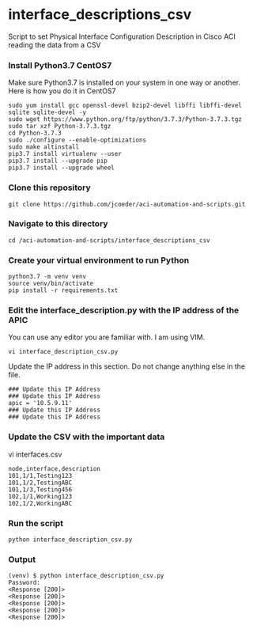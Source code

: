 # interface_descriptions_csv
Script to set Physical Interface Configuration Description in Cisco ACI reading the data from a CSV

### Install Python3.7 CentOS7
Make sure Python3.7 is installed on your system in one way or another.  Here is how you do it in CentOS7
```
sudo yum install gcc openssl-devel bzip2-devel libffi libffi-devel sqlite sqlite-devel -y
sudo wget https://www.python.org/ftp/python/3.7.3/Python-3.7.3.tgz
sudo tar xzf Python-3.7.3.tgz
cd Python-3.7.3
sudo ./configure --enable-optimizations
sudo make altinstall
pip3.7 install virtualenv --user
pip3.7 install --upgrade pip
pip3.7 install --upgrade wheel
```

### Clone this repository
```git clone https://github.com/jcoeder/aci-automation-and-scripts.git```

### Navigate to this directory
```cd /aci-automation-and-scripts/interface_descriptions_csv```

### Create your virtual environment to run Python
```
python3.7 -m venv venv
source venv/bin/activate
pip install -r requirements.txt
```

### Edit the interface_description.py with the IP address of the APIC
You can use any editor you are familiar with.  I am using VIM.
```
vi interface_description_csv.py
```
Update the IP address in this section.  Do not change anything else in the file.
```
### Update this IP Address
### Update this IP Address
apic = '10.5.9.11'
### Update this IP Address
### Update this IP Address
```

### Update the CSV with the important data
vi interfaces.csv
```
node,interface,description
101,1/1,Testing123
101,1/2,TestingABC
101,1/3,Testing456
102,1/1,Working123
102,1/2,WorkingABC
```
### Run the script
```python interface_description_csv.py```

### Output
```
(venv) $ python interface_description_csv.py
Password: 
<Response [200]>
<Response [200]>
<Response [200]>
<Response [200]>
<Response [200]>

